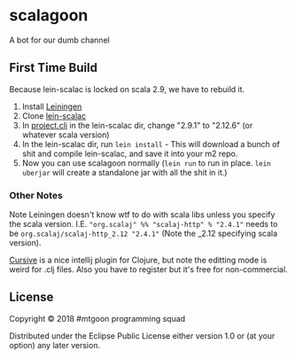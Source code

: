 # scalagoon

A bot for our dumb channel

## First Time Build

Because lein-scalac is locked on scala 2.9, we have to rebuild it.

1. Install [Leiningen](https://leiningen.org/)
2. Clone [lein-scalac](https://github.com/technomancy/lein-scalac)
3. In [project.cli](https://github.com/technomancy/lein-scalac/blob/master/project.clj) in the lein-scalac dir, change "2.9.1" to "2.12.6" (or whatever scala version)
4. In the lein-scalac dir, run `lein install` - This will download a bunch of shit and compile lein-scalac, and save it into your m2 repo.
5. Now you can use scalagoon normally (`lein run` to run in place.  `lein uberjar` will create a standalone jar with all the shit in it.)

### Other Notes

Note Leiningen doesn't know wtf to do with scala libs unless you specify the scala version.  I.E. `"org.scalaj" %% "scalaj-http" % "2.4.1"` needs to be `org.scalaj/scalaj-http_2.12 "2.4.1"`  (Note the \_2.12 specifying scala version).

[Cursive](https://cursive-ide.com/) is a nice intellij plugin for Clojure, but note the editting mode is weird for .clj files.  Also you have to register but it's free for non-commercial.


## License

Copyright © 2018 #mtgoon programming squad

Distributed under the Eclipse Public License either version 1.0 or (at your option) any later version.
